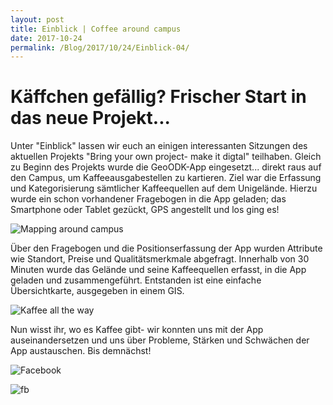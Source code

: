 ```yaml
---
layout: post
title: Einblick | Coffee around campus
date: 2017-10-24
permalink: /Blog/2017/10/24/Einblick-04/
---
```

# Käffchen gefällig? Frischer Start in das neue Projekt...

Unter "Einblick" lassen wir euch an einigen interessanten Sitzungen des aktuellen Projekts "Bring your own project- make it digtal" teilhaben. Gleich zu Beginn des Projekts wurde die GeoODK-App eingesetzt... direkt raus auf den Campus, um Kaffeeausgabestellen zu kartieren. Ziel war die Erfassung und Kategorisierung sämtlicher Kaffeequellen auf dem Unigelände. Hierzu wurde ein schon vorhandener Fragebogen in die App geladen; das Smartphone oder Tablet gezückt, GPS angestellt und los ging es!

![Mapping around campus](https://utransform.github.io/assets/images/mappingaround.png "Los geht's")

Über den Fragebogen und die Positionserfassung der App wurden Attribute wie Standort, Preise und Qualitätsmerkmale abgefragt. Innerhalb von 30 Minuten wurde das Gelände und seine Kaffeequellen erfasst, in die App geladen und zusammengeführt. Entstanden ist eine einfache Übersichtkarte, ausgegeben in einem GIS. 

![Kaffee all the way](https://utransform.github.io/assets/images/coffeemap2.png "Käffchen gefällig?")

Nun wisst ihr, wo es Kaffee gibt- wir konnten uns mit der App auseinandersetzen und uns über Probleme, Stärken und Schwächen der App austauschen. Bis demnächst!


![Facebook](https://utransform.github.io/assets/images/icon_fb_50.png "Käffchen gefällig?")

![fb]({{https://www.facebook.com/utransform.geo}}/assets/images/icon_fb_50.png)



